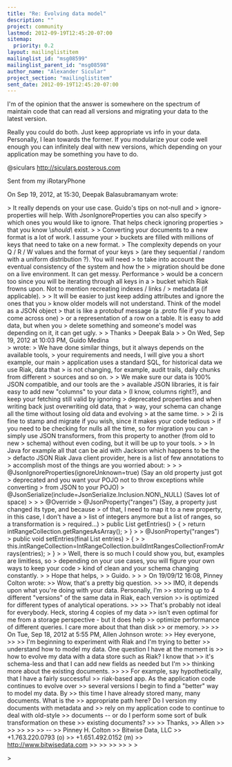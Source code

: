 ```yaml
---
title: "Re: Evolving data model"
description: ""
project: community
lastmod: 2012-09-19T12:45:20-07:00
sitemap:
  priority: 0.2
layout: mailinglistitem
mailinglist_id: "msg08599"
mailinglist_parent_id: "msg08598"
author_name: "Alexander Sicular"
project_section: "mailinglistitem"
sent_date: 2012-09-19T12:45:20-07:00
---
```



I'm of the opinion that the answer is somewhere on the spectrum of maintain 
code that can read all versions and migrating your data to the latest version. 

Really you could do both. Just keep appropriate vs info in your data. 
Personally, I lean towards the former. If you modularize your code well enough 
you can infinitely deal with new versions, which depending on your application 
may be something you have to do. 


@siculars
http://siculars.posterous.com

Sent from my iRotaryPhone

On Sep 19, 2012, at 15:30, Deepak Balasubramanyam  wrote:

&gt; It really depends on your use case. Guido's tips on not-null and 
&gt; ignore-properties will help. With JsonIgnoreProperties you can also specify 
&gt; which ones you would like to ignore. That helps check ignoring properties 
&gt; that you know \\*should\\* exist. 
&gt; 
&gt; Converting your documents to a new format is a lot of work. I assume your 
&gt; buckets are filled with millions of keys that need to take on a new format. 
&gt; The complexity depends on your Q / R / W values and the format of your keys 
&gt; (are they sequential / random with a uniform distribution ?). You will need 
&gt; to take into account the eventual consistency of the system and how the 
&gt; migration should be done on a live environment. It can get messy. Performance 
&gt; would be a concern too since you will be iterating through all keys in a 
&gt; bucket which Riak frowns upon. Not to mention recreating indexes / links / 
&gt; metadata (if applicable).
&gt; 
&gt; It will be easier to just keep adding attributes and ignore the ones that you 
&gt; know older models will not understand. Think of the model as a JSON object 
&gt; that is like a protobuf message (a .proto file if you have come across one) 
&gt; or a representation of a row on a table. It is easy to add data, but when you 
&gt; delete something and someone's model was depending on it, it can get ugly. 
&gt; 
&gt; Thanks
&gt; Deepak Bala
&gt; 
&gt; On Wed, Sep 19, 2012 at 10:03 PM, Guido Medina  
&gt; wrote:
&gt; We have done similar things, but it always depends on the available tools, 
&gt; your requirements and needs, I will give you a short example, our main 
&gt; application uses a standard SQL, for historical data we use Riak, data that 
&gt; is not changing, for example, audit trails, daily chunks from different 
&gt; sources and so on.
&gt; 
&gt; We make sure our data is 100% JSON compatible, and our tools are the 
&gt; available JSON libraries, it is fair easy to add new "columns" to your data 
&gt; (I know, columns right?), and keep your fetching still valid by ignoring 
&gt; deprecated properties and when writing back just overwriting old data, that 
&gt; way, your schema can change all the time without losing old data and evolving 
&gt; at the same time.
&gt; 
&gt; 2i is fine to stamp and migrate if you wish, since it makes your code tedious 
&gt; if you need to be checking for nulls all the time, so for migration you can 
&gt; simply use JSON transformers, from this property to another (from old to new 
&gt; schema) without even coding, but it will be up to your tools.
&gt; 
&gt; In Java for example all that can be aid with Jackson which happens to be the 
&gt; defacto JSON Riak Java client provider, here is a list of few annotations to 
&gt; accomplish most of the things are you worried about:
&gt; 
&gt; 
&gt; @JsonIgnoreProperties(ignoreUnknown=true) (Say an old property just got 
&gt; deprecated and you want your POJO not to throw exceptions while converting 
&gt; from JSON to your POJO)
&gt; @JsonSerialize(include=JsonSerialize.Inclusion.NON\\_NULL) (Saves lot of space)
&gt; 
&gt; 
&gt; @Override
&gt; @JsonProperty("ranges") (Say, a property just changed its type, and because 
&gt; of that, I need to map it to a new property, in this case, I don't have a 
&gt; list of integers anymore but a list of ranges, so a transformation is 
&gt; required...)
&gt; public List getEntries()
&gt; {
&gt; return intRangeCollection.getRangesAsArray();
&gt; }
&gt; 
&gt; @JsonProperty("ranges")
&gt; public void setEntries(final List entries)
&gt; {
&gt; 
&gt; this.intRangeCollection=IntRangeCollection.buildIntRangesCollectionFromArrays(entries);
&gt; }
&gt; 
&gt; Well, there is so much I could show you, but, examples are limitless, so 
&gt; depending on your use cases, you will figure your own ways to keep your code 
&gt; kind of clean and your schema changing constantly.
&gt; 
&gt; Hope that helps,
&gt; 
&gt; Guido.
&gt; 
&gt; 
&gt; On 19/09/12 16:08, Pinney Colton wrote:
&gt;&gt; Wow, that's a pretty big question.
&gt;&gt; 
&gt;&gt; IMO, it depends upon what you're doing with your data. Personally, I'm 
&gt;&gt; storing up to 4 different "versions" of the same data in Riak, each version 
&gt;&gt; is optimized for different types of analytical operations.
&gt;&gt; 
&gt;&gt; That's probably not ideal for everybody. Heck, storing 4 copies of my data 
&gt;&gt; isn't even optimal for me from a storage perspective - but it does help 
&gt;&gt; optimize performance of different queries. I care more about that than disk 
&gt;&gt; or memory.
&gt;&gt; 
&gt;&gt; On Tue, Sep 18, 2012 at 5:55 PM, Allen Johnson  wrote:
&gt;&gt; Hey everyone,
&gt;&gt; 
&gt;&gt; I'm beginning to experiment with Riak and I'm trying to better
&gt;&gt; understand how to model my data. One question I have at the moment is
&gt;&gt; how to evolve my data with a data store such as Riak? I know that
&gt;&gt; it's schema-less and that I can add new fields as needed but I'm
&gt;&gt; thinking more about the existing documents.
&gt;&gt; 
&gt;&gt; For example, say hypothetically, that I have a fairly successful
&gt;&gt; riak-based app. As the application code continues to evolve over
&gt;&gt; several versions I begin to find a "better" way to model my data. By
&gt;&gt; this time I have already stored many, many documents. What is the
&gt;&gt; appropriate path here? Do I version my documents with metadata and
&gt;&gt; rely on my application code to continue to deal with old-style
&gt;&gt; documents -- or do I perform some sort of bulk transformation on these
&gt;&gt; existing documents?
&gt;&gt; 
&gt;&gt; Thanks,
&gt;&gt; Allen
&gt;&gt; 
&gt;&gt; 
&gt;&gt; 
&gt;&gt; 
&gt;&gt; -- 
&gt;&gt; Pinney H. Colton
&gt;&gt; Bitwise Data, LLC
&gt;&gt; +1.763.220.0793 (o)
&gt;&gt; +1.651.492.0152 (m)
&gt;&gt; http://www.bitwisedata.com
&gt;&gt; 
&gt;&gt; 
&gt;&gt; 
&gt;&gt; 
&gt; 
&gt; 
 
&gt; 
